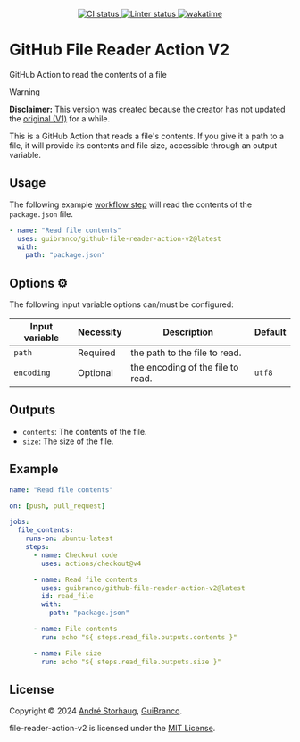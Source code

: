 <p align="center">
  <a href="https://github.com/guibranco/github-file-reader-action-v2">
    <img src="https://github.com/guibranco/github-file-reader-action-v2/actions/workflows/ci.yml/badge.svg" alt="CI status">
  </a>
  <a href="https://github.com/guibranco/github-file-reader-action-v2">
    <img src="https://github.com/guibranco/github-file-reader-action-v2/actions/workflows/linter.yml/badge.svg" alt="Linter status">
  </a>
  <a href="https://wakatime.com/badge/github/guibranco/github-file-reader-action-v2">
    <img src="https://wakatime.com/badge/github/guibranco/github-file-reader-action-v2.svg" alt="wakatime">
  </a>
</p>

# GitHub File Reader Action V2

GitHub Action to read the contents of a file

> [!Warning]
>
> **Disclaimer:** This version was created because the creator has not updated the [original (V1)](https://github.com/andstor/file-reader-action) for a while.

This is a GitHub Action that reads a file's contents. If you give it a path to a file, it will provide its contents and file size, accessible through an output variable.

## Usage

The following example [workflow step](https://help.github.com/en/actions/configuring-and-managing-workflows/configuring-a-workflow) will read the contents of the `package.json` file.

```yml
- name: "Read file contents"
  uses: guibranco/github-file-reader-action-v2@latest
  with:
    path: "package.json"
```

## Options ⚙️

The following input variable options can/must be configured:

|Input variable|Necessity|Description|Default|
|----|----|----|----|
|`path`|Required|the path to the file to read.||
|`encoding`|Optional|the encoding of the file to read.|`utf8`|

## Outputs

- `contents`: The contents of the file.
- `size`: The size of the file.

## Example

```yml
name: "Read file contents"

on: [push, pull_request]

jobs:
  file_contents:
    runs-on: ubuntu-latest
    steps:
      - name: Checkout code
        uses: actions/checkout@v4

      - name: Read file contents
        uses: guibranco/github-file-reader-action-v2@latest
        id: read_file
        with:
          path: "package.json"

      - name: File contents
        run: echo "${ steps.read_file.outputs.contents }"

      - name: File size
        run: echo "${ steps.read_file.outputs.size }"
```

## License

Copyright © 2024 [André Storhaug](https://github.com/andstor), [GuiBranco](https://github.com/guibranco).

file-reader-action-v2 is licensed under the [MIT License](https://github.com/guibranco/github-file-reader-action-v2/blob/main/LICENSE).
